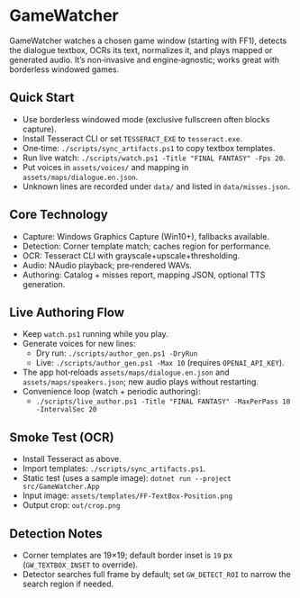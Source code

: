 # GameWatcher

GameWatcher watches a chosen game window (starting with FF1), detects the dialogue textbox, OCRs its text, normalizes it, and plays mapped or generated audio. It’s non‑invasive and engine‑agnostic; works great with borderless windowed games.

## Quick Start
- Use borderless windowed mode (exclusive fullscreen often blocks capture).
- Install Tesseract CLI or set `TESSERACT_EXE` to `tesseract.exe`.
- One‑time: `./scripts/sync_artifacts.ps1` to copy textbox templates.
- Run live watch: `./scripts/watch.ps1 -Title "FINAL FANTASY" -Fps 20`.
- Put voices in `assets/voices/` and mapping in `assets/maps/dialogue.en.json`.
- Unknown lines are recorded under `data/` and listed in `data/misses.json`.

## Core Technology
- Capture: Windows Graphics Capture (Win10+), fallbacks available.
- Detection: Corner template match; caches region for performance.
- OCR: Tesseract CLI with grayscale+upscale+thresholding.
- Audio: NAudio playback; pre‑rendered WAVs.
- Authoring: Catalog + misses report, mapping JSON, optional TTS generation.

## Live Authoring Flow
- Keep `watch.ps1` running while you play.
- Generate voices for new lines:
  - Dry run: `./scripts/author_gen.ps1 -DryRun`
  - Live: `./scripts/author_gen.ps1 -Max 10` (requires `OPENAI_API_KEY`).
- The app hot‑reloads `assets/maps/dialogue.en.json` and `assets/maps/speakers.json`; new audio plays without restarting.
- Convenience loop (watch + periodic authoring):
  - `./scripts/live_author.ps1 -Title "FINAL FANTASY" -MaxPerPass 10 -IntervalSec 20`

## Smoke Test (OCR)
- Install Tesseract as above.
- Import templates: `./scripts/sync_artifacts.ps1`.
- Static test (uses a sample image): `dotnet run --project src/GameWatcher.App`
- Input image: `assets/templates/FF-TextBox-Position.png`
- Output crop: `out/crop.png`

## Detection Notes
- Corner templates are 19×19; default border inset is `19` px (`GW_TEXTBOX_INSET` to override).
- Detector searches full frame by default; set `GW_DETECT_ROI` to narrow the search region if needed.

